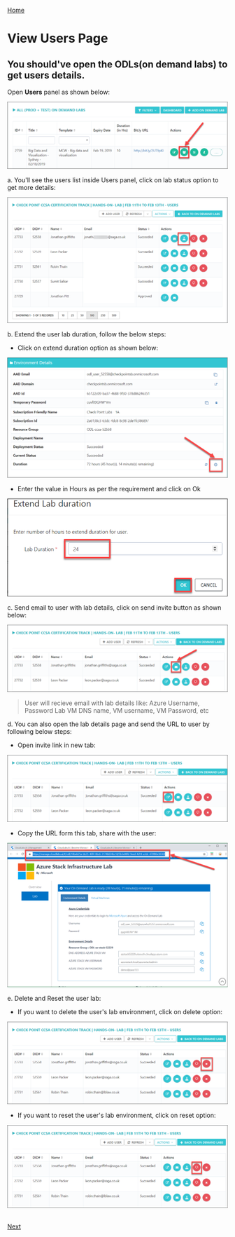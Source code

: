 [Home](./../README.md)

# View Users Page
## You should've open the ODLs(on demand labs) to get users details.
Open **Users** panel as shown below:

 ![](images/useropen.png)

a. You'll see the users list inside Users panel, click on lab status option to get more details:

 ![](images/userdetails.png)

b. Extend the user lab duration, follow the below steps:
* Click on extend duration option as shown below:

 ![](images/labextend.png)
 
* Enter the value in Hours as per the requirement and click on Ok
  
![](images/hours.png)


c. Send email to user with lab details, click on send invite button as shown below:

![](images/email.png)

>User will recieve email with lab details like:
>Azure Username, Password
>Lab VM DNS name, VM username,  VM Password, etc

d. You can also open the lab details page and send the URL to user by following below steps:
* Open invite link in new tab:

 ![](images/labdetails.png)

* Copy the URL form this tab, share with the user:

 ![](images/urllab.png)

e. Delete and Reset the user lab:

* If you want to delete the user's lab environment, click on delete option:

 ![](images/delete.png)
 
* If you want to reset the user's lab environment, click on reset option:

 ![](images/reset.png)
 
 &nbsp;&nbsp;&nbsp;&nbsp;&nbsp;&nbsp;&nbsp;&nbsp;&nbsp;&nbsp;&nbsp;&nbsp;&nbsp;&nbsp;&nbsp;&nbsp;&nbsp;&nbsp;&nbsp;&nbsp;&nbsp;&nbsp;&nbsp;&nbsp;&nbsp;&nbsp;&nbsp;&nbsp;&nbsp;&nbsp;&nbsp;&nbsp;&nbsp;&nbsp;&nbsp;&nbsp;&nbsp;&nbsp;&nbsp;&nbsp;&nbsp;&nbsp;&nbsp;&nbsp;&nbsp;&nbsp;&nbsp;&nbsp;&nbsp;&nbsp;&nbsp;&nbsp;&nbsp;&nbsp;&nbsp;&nbsp;&nbsp;&nbsp;&nbsp;&nbsp;&nbsp;&nbsp;&nbsp;&nbsp;&nbsp;&nbsp;&nbsp;&nbsp;&nbsp;&nbsp;&nbsp;&nbsp;&nbsp;&nbsp;&nbsp;&nbsp;&nbsp;&nbsp;&nbsp;&nbsp;&nbsp;&nbsp;&nbsp;&nbsp;&nbsp;&nbsp;&nbsp;&nbsp;&nbsp;&nbsp;&nbsp;&nbsp;&nbsp;&nbsp;&nbsp;&nbsp;&nbsp;&nbsp;&nbsp;&nbsp;&nbsp;&nbsp;&nbsp;&nbsp;&nbsp;&nbsp;&nbsp;&nbsp;&nbsp;&nbsp;&nbsp;&nbsp;&nbsp;&nbsp;&nbsp;&nbsp;&nbsp;&nbsp;&nbsp;&nbsp;&nbsp;&nbsp;&nbsp;&nbsp;&nbsp;&nbsp;&nbsp;[Next](./Control_Panel_readme.md)
